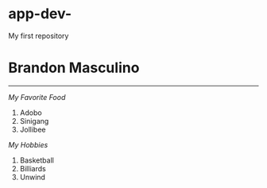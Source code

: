 # app-dev-
My first repository 
# Brandon Masculino

---------------------
*My Favorite Food*
1. Adobo
2. Sinigang
3. Jollibee

*My Hobbies*
1. Basketball
2. Billiards
3. Unwind
